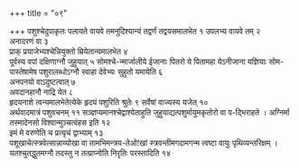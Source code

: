 +++
title = "०९"

+++
पशुश्चेदुपाकृतः पलायते वायवे तमनुदिश्यान्यं तद्वर्णं तद्वयसमालभेत १
उपलभ्य वायवे तम् २  
अनादरणं वा ३  
प्राक्
प्रयाजेभ्यश्चेन्नियुक्तो
म्रियेतान्यमालभेत ४  
पूर्वस्य वपां दक्षिणाग्नौ जुहुयात् ५
सोमश्चे-न्मार्जालीये ईजानाः पितरो ये
पितामहा येऽनीजाना यज्ञियाः सोम-पास्तेषामेष पशुरालब्धोऽग्नौ
स्वाहा देवेभ्यः सुहुतो यमायेति ६  
अनपनयो वाऽदुष्टत्वात् ७  
अवदानहानौ
नाद्रि येत ८  
हृदयनाशे त्वन्यमालभेतेत्येके हृदयं पशुरिति श्रुतेः ९
सर्वेषां वाज्यस्य यजेत् १०  
अर्थवादमात्रं पशुवचनम् ११
सञ्ज्ञप्यमानश्चेद्वाश्येताहुति
जुहुयाद्यत्पशुर्मायुमकृतोरो वा प-द्भिराहते
। अग्निर्मा तस्मादेनसो विश्वान्मुञ्चत्वंहस इति १२  
इमं मे वरुणेति च
प्रत्यृचं द्वाभ्याम् १३  
पशूखाचेत्स्त्रवेत्सान्नाय्योखा वा
तामभिमन्त्रय-तेओ\!खां स्त्रवन्तीमगदामगन्म त्वष्टा वायुः
पृथिव्यन्तरिक्षम् । यतश्चुतद्धुतमग्नौ तदस्तु न
तत्प्राप्नोति निरृतिः परस्तादिति १४  
